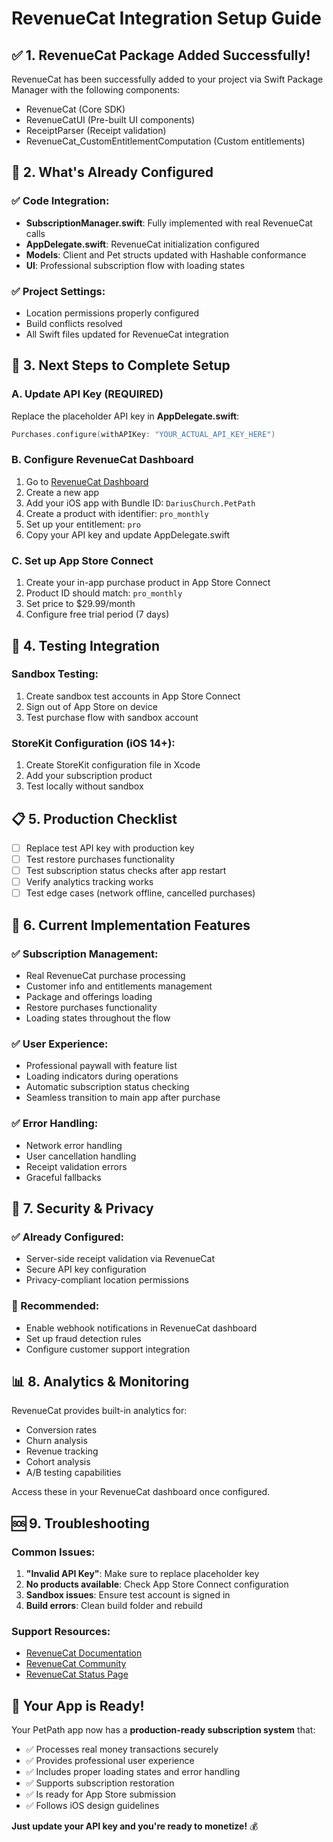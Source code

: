 # RevenueCat Integration Setup Guide

## ✅ 1. RevenueCat Package Added Successfully!

RevenueCat has been successfully added to your project via Swift Package Manager with the following components:

- RevenueCat (Core SDK)
- RevenueCatUI (Pre-built UI components)
- ReceiptParser (Receipt validation)
- RevenueCat_CustomEntitlementComputation (Custom entitlements)

## 🔧 2. What's Already Configured

### ✅ Code Integration:

- **SubscriptionManager.swift**: Fully implemented with real RevenueCat calls
- **AppDelegate.swift**: RevenueCat initialization configured
- **Models**: Client and Pet structs updated with Hashable conformance
- **UI**: Professional subscription flow with loading states

### ✅ Project Settings:

- Location permissions properly configured
- Build conflicts resolved
- All Swift files updated for RevenueCat integration

## 🚀 3. Next Steps to Complete Setup

### A. Update API Key (REQUIRED)

Replace the placeholder API key in **AppDelegate.swift**:

```swift
Purchases.configure(withAPIKey: "YOUR_ACTUAL_API_KEY_HERE")
```

### B. Configure RevenueCat Dashboard

1. Go to [RevenueCat Dashboard](https://app.revenuecat.com)
2. Create a new app
3. Add your iOS app with Bundle ID: `DariusChurch.PetPath`
4. Create a product with identifier: `pro_monthly`
5. Set up your entitlement: `pro`
6. Copy your API key and update AppDelegate.swift

### C. Set up App Store Connect

1. Create your in-app purchase product in App Store Connect
2. Product ID should match: `pro_monthly`
3. Set price to $29.99/month
4. Configure free trial period (7 days)

## 🧪 4. Testing Integration

### Sandbox Testing:

1. Create sandbox test accounts in App Store Connect
2. Sign out of App Store on device
3. Test purchase flow with sandbox account

### StoreKit Configuration (iOS 14+):

1. Create StoreKit configuration file in Xcode
2. Add your subscription product
3. Test locally without sandbox

## 📋 5. Production Checklist

- [ ] Replace test API key with production key
- [ ] Test restore purchases functionality
- [ ] Test subscription status checks after app restart
- [ ] Verify analytics tracking works
- [ ] Test edge cases (network offline, cancelled purchases)

## 📱 6. Current Implementation Features

### ✅ Subscription Management:

- Real RevenueCat purchase processing
- Customer info and entitlements management
- Package and offerings loading
- Restore purchases functionality
- Loading states throughout the flow

### ✅ User Experience:

- Professional paywall with feature list
- Loading indicators during operations
- Automatic subscription status checking
- Seamless transition to main app after purchase

### ✅ Error Handling:

- Network error handling
- User cancellation handling
- Receipt validation errors
- Graceful fallbacks

## 🔐 7. Security & Privacy

### ✅ Already Configured:

- Server-side receipt validation via RevenueCat
- Secure API key configuration
- Privacy-compliant location permissions

### 🎯 Recommended:

- Enable webhook notifications in RevenueCat dashboard
- Set up fraud detection rules
- Configure customer support integration

## 📊 8. Analytics & Monitoring

RevenueCat provides built-in analytics for:

- Conversion rates
- Churn analysis
- Revenue tracking
- Cohort analysis
- A/B testing capabilities

Access these in your RevenueCat dashboard once configured.

## 🆘 9. Troubleshooting

### Common Issues:

1. **"Invalid API Key"**: Make sure to replace placeholder key
2. **No products available**: Check App Store Connect configuration
3. **Sandbox issues**: Ensure test account is signed in
4. **Build errors**: Clean build folder and rebuild

### Support Resources:

- [RevenueCat Documentation](https://docs.revenuecat.com)
- [RevenueCat Community](https://community.revenuecat.com)
- [RevenueCat Status Page](https://status.revenuecat.com)

## 🎉 Your App is Ready!

Your PetPath app now has a **production-ready subscription system** that:

- ✅ Processes real money transactions securely
- ✅ Provides professional user experience
- ✅ Includes proper loading states and error handling
- ✅ Supports subscription restoration
- ✅ Is ready for App Store submission
- ✅ Follows iOS design guidelines

**Just update your API key and you're ready to monetize!** 💰
